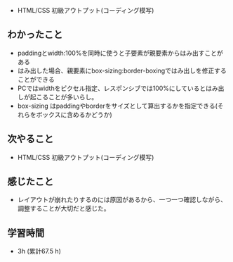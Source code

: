 - HTML/CSS 初級アウトプット(コーディング模写)

## わかったこと
- paddingとwidth:100%を同時に使うと子要素が親要素からはみ出すことがある
- はみ出した場合、親要素にbox-sizing:border-boxingではみ出しを修正することができる
- PCではwidthをピクセル指定、レスポンシブでは100%にしているとはみ出しが起こることが多いらし。
- box-sizing はpaddingやborderをサイズとして算出するかを指定できる(それらをボックスに含めるかどうか)

  
## 次やること
- HTML/CSS 初級アウトプット(コーディング模写)

## 感じたこと
-  レイアウトが崩れたりするのには原因があるから、一つ一つ確認しながら、調整することが大切だと感じた。

## 学習時間 
- 3h (累計67.5 h)
 
